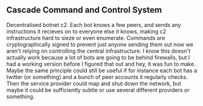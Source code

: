 ## Cascade Command and Control System

Decentralised botnet c2. Each bot knows a few peers, and sends any instructions it recieves on to everyone else it knows, making c2 infrastructure hard to sieze or even enumerate. Commands are cryptographically signed to prevent just anyone sending them out now we aren't relying on controlling the central infrastructure. I know this doesn't actually work because a lot of bots are going to be behind firewalls, but I had a working version before I figured that out and hey, it was fun to make. Maybe the same principle could still be useful if for instance each bot has a twitter (or something) and a bunch of peer accounts it regularly checks. Then the service provider could map and shut down the network, but maybe it could be sufficiently subtle or use several different providers or something.


